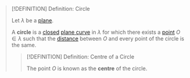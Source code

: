 >[!DEFINITION] Definition: Circle
>
>Let $\lambda$ be a [plane](../../../Surfaces/Planes/Plane.md).
>
>A **circle** is a [closed](../../../Curves/Closed%20Curve.md) [plane curve](Plane%20Curve.md) in $\lambda$ for which there exists a [point](../../../Points%20and%20Vectors/Points%20in%20Geometry.md) $O \in \lambda$ such that the [distance](../../../Points%20and%20Vectors/Distance%20between%20Points.md) between $O$ and every point of the circle is the same.
>
>>[!DEFINITION] Definition: Centre of a Circle
>>
>>The point $O$ is known as the **centre** of the circle.
>>
>